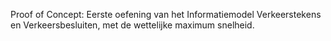 Proof of Concept: Eerste oefening van het Informatiemodel Verkeerstekens en Verkeersbesluiten, met de wettelijke maximum snelheid.